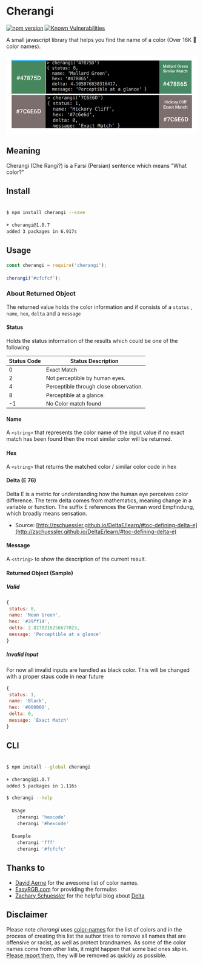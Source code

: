 # Cherangi

[![npm version](https://badge.fury.io/js/cherangi.svg)](https://badge.fury.io/js/cherangi)
[![Known Vulnerabilities](https://snyk.io/test/github/shariati/cherangi/badge.svg)](https://snyk.io/test/github/shariati/cherangi)

A small javascript library that helps you find the name of a color (Over 16K 🎨 color names).

![](screenshot.png)

## Meaning

Cherangi (Che Rangi?) is a Farsi (Persian) sentence which means "What color?"

## Install

```bash

$ npm install cherangi --save

+ cherangi@1.0.7
added 3 packages in 6.917s
```

## Usage

```javascript
const cherangi = require('cherangi');

cherangi('#cfcfcf');

```

### About Returned Object

The returned value holds the color information and
if consists of a `status` , `name`, `hex`, `delta` and a `message`

#### Status

Holds the status information of the results which could be one of the following

| Status Code |   Status Description                      |
|-------------|-------------------------------------------|
| 0           |   Exact Match                             |
| 2           |   Not perceptible by human eyes.          |
| 4           |   Perceptible through close observation.  |
| 8           |   Perceptible at a glance.                |
| -1          |   No Color match found                    |

#### Name

A `<string>` that represents the color name of the input value if no exact match has been found then the most similar color will be returned.

#### Hex

A `<string>` that returns the matched color / similar color code in hex

#### Delta (E 76)

Delta E is a metric for understanding how the human eye perceives color difference. The term delta comes from mathematics, meaning change in a variable or function. The suffix E references the German word Empfindung, which broadly means sensation.

- Source: [http://zschuessler.github.io/DeltaE/learn/#toc-defining-delta-e](http://zschuessler.github.io/DeltaE/learn/#toc-defining-delta-e)

#### Message

A `<string>` to show the description of the current result.

#### Returned Object (Sample)

##### Valid

```javascript
{
 status: 8,
 name: 'Neon Green',
 hex: '#39ff14',
 delta: 2.8270216256677023,
 message: 'Perceptible at a glance'
}

```

##### Invalid Input

For now all invalid inputs are handled as black color. This will be changed with a proper staus code in near future

```javascript
{
 status: 1,
 name: 'Black',
 hex: '#000000',
 delta: 0,
 message: 'Exact Match'
}
```

## CLI

```bash

$ npm install --global cherangi

+ cherangi@1.0.7
added 5 packages in 1.116s
```

```bash
$ cherangi --help

  Usage
    cherangi 'hexcode'
    cherangi '#hexcode'

  Example
    cherangi 'fff'
    cherangi '#fcfcfc'
```

## Thanks to

- [David Aerne](https://github.com/meodai/color-names) for the awesome list of color names.
- [EasyRGB.com](http://www.easyrgb.com/en/math.php) for providing the formulas
- [Zachary Schuessler](https://github.com/zschuessler) for the helpful blog about [Delta](http://zschuessler.github.io/DeltaE/learn/#toc-defining-delta-e)

## Disclaimer

Please note *cherangi* uses [color-names](https://github.com/meodai/color-names/) for the list of colors and in the process of creating this list the author tries to remove all names that are offensive or racist, as well as protect brandnames.
As some of the color names come from other lists, it might happen that some bad ones slip in. [Please report them](https://github.com/meodai/color-names/issues), they will be removed as quickly as possible.